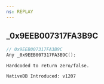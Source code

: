 ```yaml
---
ns: REPLAY
---
```

## _0x9EEB007317FA3B9C

```c
// 0x9EEB007317FA3B9C
Any _0x9EEB007317FA3B9C();
```

```
Hardcoded to return zero/false.

NativeDB Introduced: v1207
```

